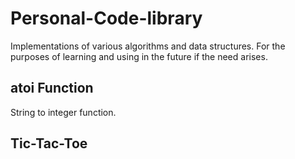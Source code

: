 # Personal-Code-library

Implementations of various algorithms and data structures. For the purposes of learning and using in the future if the need arises.

## atoi Function
String to integer function.

## Tic-Tac-Toe
